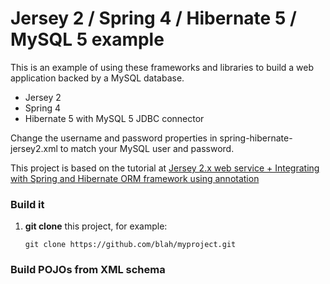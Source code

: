 # Jersey 2 / Spring 4 / Hibernate 5 / MySQL 5 example
This is an example of using these frameworks and libraries to build a
web application backed by a MySQL database.

- Jersey 2
- Spring 4
- Hibernate 5 with MySQL 5 JDBC connector

Change the username and password properties in spring-hibernate-jersey2.xml
to match your MySQL user and password.

This project is based on the tutorial at [Jersey 2.x web service +
Integrating with Spring and Hibernate ORM framework using
annotation](http://www.benchresources.net/jersey-2-x-web-service-integrating-with-spring-and-hibernate-orm-framework-using-annotation/)

### Build it

1. **git clone** this project, for example:

    ```
    git clone https://github.com/blah/myproject.git
    ```
    
### Build POJOs from XML schema
